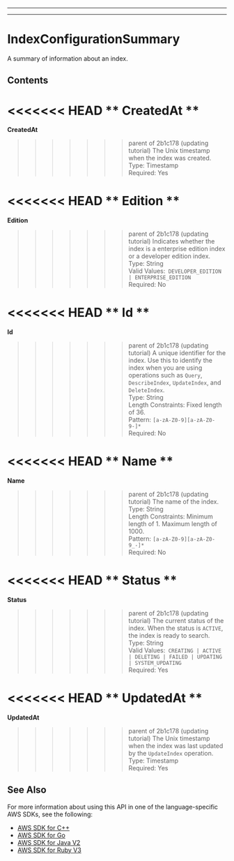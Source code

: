 --------

--------

# IndexConfigurationSummary<a name="API_IndexConfigurationSummary"></a>

A summary of information about an index\.

## Contents<a name="API_IndexConfigurationSummary_Contents"></a>

<<<<<<< HEAD
 ** CreatedAt **   <a name="Kendra-Type-IndexConfigurationSummary-CreatedAt"></a>
=======
 **CreatedAt**   <a name="Kendra-Type-IndexConfigurationSummary-CreatedAt"></a>
>>>>>>> parent of 2b1c178 (updating tutorial)
The Unix timestamp when the index was created\.  
Type: Timestamp  
Required: Yes

<<<<<<< HEAD
 ** Edition **   <a name="Kendra-Type-IndexConfigurationSummary-Edition"></a>
=======
 **Edition**   <a name="Kendra-Type-IndexConfigurationSummary-Edition"></a>
>>>>>>> parent of 2b1c178 (updating tutorial)
Indicates whether the index is a enterprise edition index or a developer edition index\.   
Type: String  
Valid Values:` DEVELOPER_EDITION | ENTERPRISE_EDITION`   
Required: No

<<<<<<< HEAD
 ** Id **   <a name="Kendra-Type-IndexConfigurationSummary-Id"></a>
=======
 **Id**   <a name="Kendra-Type-IndexConfigurationSummary-Id"></a>
>>>>>>> parent of 2b1c178 (updating tutorial)
A unique identifier for the index\. Use this to identify the index when you are using operations such as `Query`, `DescribeIndex`, `UpdateIndex`, and `DeleteIndex`\.  
Type: String  
Length Constraints: Fixed length of 36\.  
Pattern: `[a-zA-Z0-9][a-zA-Z0-9-]*`   
Required: No

<<<<<<< HEAD
 ** Name **   <a name="Kendra-Type-IndexConfigurationSummary-Name"></a>
=======
 **Name**   <a name="Kendra-Type-IndexConfigurationSummary-Name"></a>
>>>>>>> parent of 2b1c178 (updating tutorial)
The name of the index\.  
Type: String  
Length Constraints: Minimum length of 1\. Maximum length of 1000\.  
Pattern: `[a-zA-Z0-9][a-zA-Z0-9_-]*`   
Required: No

<<<<<<< HEAD
 ** Status **   <a name="Kendra-Type-IndexConfigurationSummary-Status"></a>
=======
 **Status**   <a name="Kendra-Type-IndexConfigurationSummary-Status"></a>
>>>>>>> parent of 2b1c178 (updating tutorial)
The current status of the index\. When the status is `ACTIVE`, the index is ready to search\.  
Type: String  
Valid Values:` CREATING | ACTIVE | DELETING | FAILED | UPDATING | SYSTEM_UPDATING`   
Required: Yes

<<<<<<< HEAD
 ** UpdatedAt **   <a name="Kendra-Type-IndexConfigurationSummary-UpdatedAt"></a>
=======
 **UpdatedAt**   <a name="Kendra-Type-IndexConfigurationSummary-UpdatedAt"></a>
>>>>>>> parent of 2b1c178 (updating tutorial)
The Unix timestamp when the index was last updated by the `UpdateIndex` operation\.  
Type: Timestamp  
Required: Yes

## See Also<a name="API_IndexConfigurationSummary_SeeAlso"></a>

For more information about using this API in one of the language\-specific AWS SDKs, see the following:
+  [ AWS SDK for C\+\+](https://docs.aws.amazon.com/goto/SdkForCpp/kendra-2019-02-03/IndexConfigurationSummary) 
+  [ AWS SDK for Go](https://docs.aws.amazon.com/goto/SdkForGoV1/kendra-2019-02-03/IndexConfigurationSummary) 
+  [ AWS SDK for Java V2](https://docs.aws.amazon.com/goto/SdkForJavaV2/kendra-2019-02-03/IndexConfigurationSummary) 
+  [ AWS SDK for Ruby V3](https://docs.aws.amazon.com/goto/SdkForRubyV3/kendra-2019-02-03/IndexConfigurationSummary) 